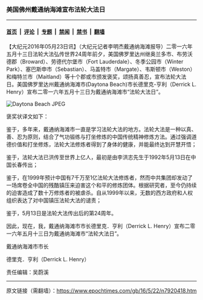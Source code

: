 ### 美国佛州戴通纳海滩宣布法轮大法日

---

#### [首页](../../../..?n7920418) &nbsp;|&nbsp; [评论](../../../../../epoch-comment?n7920418) &nbsp;|&nbsp; [专题](../../../../../epoch-special?n7920418) &nbsp;|&nbsp; [禁闻](../../../../../epoch-news?n7920418) &nbsp;|&nbsp; [禁书](../../../../../books?n7920418) &nbsp;|&nbsp; [翻墙](https://github.com/gfw-breaker/nogfw/blob/master/README.md?n7920418)


<div class="post_content" id="artbody" itemprop="articleBody">
 <!-- article content begin -->
 <p>
  【大纪元2016年05月23日讯】（大纪元记者李明杰戴通纳海滩报导）二零一六年五月十三日法轮大法弘传世界24周年前夕，美国佛罗里达州继奥兰多市、布劳沃德郡（Broward）、劳德代尔堡市（Fort Lauderdale）、冬季公园市（Winter Park）、塞巴斯申市（Sebastian）、马盖特市（Margate）、韦斯顿市（Weston）和梅特兰市（Maitland）等十个郡或市颁发褒奖，颂扬真善忍，宣布法轮大法日。美国佛罗里达州戴通纳海滩市(Daytona Beach)市长德里克-亨利（Derrick L. Henry）宣布二零一六年五月十三日为戴通纳海滩市“法轮大法日”。
 </p>
 <p>
  <img alt="Daytona Beach JPEG" class="aligncenter size-medium wp-image-7920420" src="https://i.epochtimes.com/assets/uploads/2016/05/Daytona-Beach-JPEG-450x582.jpg"/>
 </p>
 <p>
  褒奖状译文如下：
 </p>
 <p>
  鉴于，多年来，戴通纳海滩市一直是学习法轮大法的地方。法轮大法是一种以真、善、忍为原则，结合了气功锻练与打坐修炼的中国传统精神修炼方法。通过强调道德价值和打坐修炼，法轮大法修炼者得到了身体的健康，并能最终达到开慧开悟；
 </p>
 <p>
  鉴于，法轮大法已洪传至世界上亿人，最初是由李洪志先生于1992年5月13日在中国长春传出；
 </p>
 <p>
  鉴于，在1999年预计中国有7千万至1亿法轮大法修炼者，然而中共集团却发动了一场席卷全中国的残酷镇压来迫害这个和平的修炼团体。根据研究者，至今仍持续的迫害造成了数十万修炼者的被虐杀。自从1999年以来，无数的西方政府和人权组织表达了对中国镇压法轮大法的谴责；
 </p>
 <p>
  鉴于，5月13日是法轮大法传出后的第24周年。
 </p>
 <p>
  因此，现在，我，戴通纳海滩市市长德里克．亨利（Derrick L. Henry）宣布二零一六年五月十三日为戴通纳海滩市“法轮大法日”。
 </p>
 <p>
  戴通纳海滩市市长
 </p>
 <p>
  德里克．亨利（Derrick L. Henry）
 </p>
 <p>
  责任编辑：吴蔚溪
 </p>
 <!-- article content end -->
 <div id="below_article_ad">
 </div>
</div>


---

原文链接（需翻墙）：https://www.epochtimes.com/gb/16/5/22/n7920418.htm